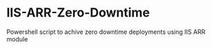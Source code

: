 IIS-ARR-Zero-Downtime
=====================

Powershell script to achive zero downtime deployments using IIS ARR module